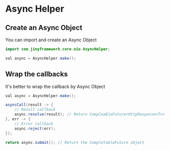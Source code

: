 # Async Helper

## Create an Async Object

You can import and create an Async Object

```java
import com.jinyframework.core.nio.AsyncHelper;

val async = AsyncHelper.make();
```

## Wrap the callbacks

It's better to wrap the callback by Async Object

```java
val async = AsyncHelper.make();

asyncCall(result -> {
    // Result callback
    async.resolve(result); // Return CompleableFuture<HttpResponse<T>>
}, err -> {
    // Error callback
    async.reject(err);
});

return async.submit(); // Return the CompletableFuture object
```
